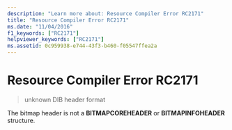 ```yaml
---
description: "Learn more about: Resource Compiler Error RC2171"
title: "Resource Compiler Error RC2171"
ms.date: "11/04/2016"
f1_keywords: ["RC2171"]
helpviewer_keywords: ["RC2171"]
ms.assetid: 0c959938-e744-43f3-b460-f05547ffea2a
---
```

# Resource Compiler Error RC2171

> unknown DIB header format

The bitmap header is not a **BITMAPCOREHEADER** or **BITMAPINFOHEADER** structure.
